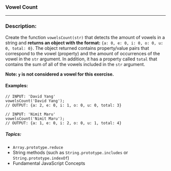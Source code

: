### Vowel Count

<hr>

### Description:

Create the function `vowelsCount(str)` that detects the amount of vowels in a string and **returns an object with the format:** `{a: 0, e: 0, i: 0, o: 0, u: 0, total: 0}`. The object returned contains property/value pairs that correspond to the vowel (property) and the amount of occurrences of the vowel in the `str` argument. In addition, it has a property called `total` that contains the sum of all of the vowels included in the `str` argument.

**Note: `y` is not considered a vowel for this exercise.**

#### Examples:

```
// INPUT: 'David Yang'
vowelsCount('David Yang');
// OUTPUT: {a: 2, e: 0, i: 1, o: 0, u: 0, total: 3}
```

```
// INPUT: 'Nimit Maru'
vowelsCount('Nimit Maru');
// OUTPUT: {a: 1, e: 0, i: 2, o: 0, u: 1, total: 4}
```

##### Topics:

- `Array.prototype.reduce`
- String methods (such as `String.prototype.includes` or `String.prototype.indexOf`)
- Fundamental JavaScript Concepts

